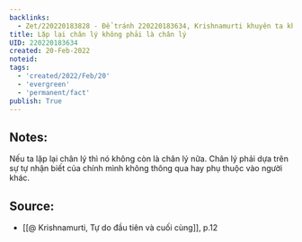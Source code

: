 ```yaml
---
backlinks:
  - Zet/220220183828 - Để tránh 220220183634, Krishnamurti khuyên ta không nên đọc kinh văn nào
title: Lặp lại chân lý không phải là chân lý
UID: 220220183634
created: 20-Feb-2022
noteid:
tags:
  - 'created/2022/Feb/20'
  - 'evergreen'
  - 'permanent/fact'
publish: True
---
```

## Notes:
Nếu ta lặp lại chân lý thì nó không còn là chân lý nữa. Chân lý phải dựa trên sự tự nhận biết của chính mình không thông qua hay phụ thuộc vào người khác.

## Source:
- [[@ Krishnamurti, Tự do đầu tiên và cuối cùng]], p.12



